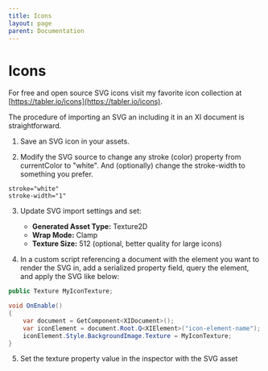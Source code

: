 ```yaml
---
title: Icons
layout: page
parent: Documentation
---
```


# Icons

For free and open source SVG icons visit my favorite icon collection at [https://tabler.io/icons](https://tabler.io/icons).

The procedure of importing an SVG an including it in an XI document is straightforward.

1. Save an SVG icon in your assets.

2. Modify the SVG source to change any stroke (color) property from currentColor to "white". And (optionally) change the stroke-width to something you prefer.

```properties
stroke="white"
stroke-width="1"
```

3. Update SVG import settings and set:
   - __Generated Asset Type:__ Texture2D
   - __Wrap Mode:__ Clamp
   - __Texture Size:__ 512 (optional, better quality for large icons)

4. In a custom script referencing a document with the element you want to render the SVG in, add a serialized property field, query the element, and apply the SVG like below:

```cs
public Texture MyIconTexture;

void OnEnable()
{
    var document = GetComponent<XIDocument>();
    var iconElement = document.Root.Q<XIElement>("icon-element-name");
    iconElement.Style.BackgroundImage.Texture = MyIconTexture;
}
```

5. Set the texture property value in the inspector with the SVG asset
